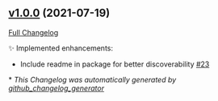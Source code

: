 

## [v1.0.0](https://github.com/devlooped/dotnet-eventgrid/tree/v1.0.0) (2021-07-19)

[Full Changelog](https://github.com/devlooped/dotnet-eventgrid/compare/fe5342e3d19d0b6b2faacaca4f4da260f0333167...v1.0.0)

:sparkles: Implemented enhancements:

- Include readme in package for better discoverability [\#23](https://github.com/devlooped/dotnet-eventgrid/issues/23)



\* *This Changelog was automatically generated by [github_changelog_generator](https://github.com/github-changelog-generator/github-changelog-generator)*
